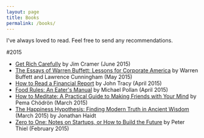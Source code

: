 ```yaml
---
layout: page
title: Books
permalink: /books/
---
```


I've always loved to read.  Feel free to send any recommendations.

#2015
- [Get Rich Carefully](http://www.amazon.com/Jim-Cramers-Get-Rich-Carefully/dp/0142181382) by Jim Cramer (June 2015)
- [The Essays of Warren Buffett: Lessons for Corporate America](http://www.amazon.com/Essays-Warren-Buffett-Lessons-Corporate/dp/1611634091) by Warren Buffett and Lawrence Cunningham (May 2015)
- [How to Read a Financial Report](http://www.amazon.com/How-Read-Financial-Report-Wringing/dp/1118735846) by John Tracy (April 2015)
- [Food Rules: An Eater's Manual](http://www.amazon.com/Food-Rules-Eaters-Michael-Pollan/dp/014311638X) by Michael Pollan (April 2015)
- [How to Meditate: A Practical Guide to Making Friends with Your Mind](http://www.amazon.com/How-Meditate-Practical-Making-Friends/dp/1604079339) by Pema Chödrön (March 2015)
- [The Happiness Hypothesis: Finding Modern Truth in Ancient Wisdom](http://www.amazon.com/Happiness-Hypothesis-Finding-Modern-Ancient/dp/0465028020) (March 2015) by Jonathan Haidt
- [Zero to One: Notes on Startups, or How to Build the Future](http://www.amazon.com/Zero-One-Notes-Startups-Future-ebook/dp/B00J6YBOFQ) by Peter Thiel (February 2015)

